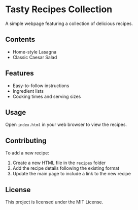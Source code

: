 # Tasty Recipes Collection

A simple webpage featuring a collection of delicious recipes.

## Contents

- Home-style Lasagna
- Classic Caesar Salad

## Features

- Easy-to-follow instructions
- Ingredient lists
- Cooking times and serving sizes

## Usage

Open `index.html` in your web browser to view the recipes.

## Contributing

To add a new recipe:

1. Create a new HTML file in the `recipes` folder
2. Add the recipe details following the existing format
3. Update the main page to include a link to the new recipe

## License

This project is licensed under the MIT License.
